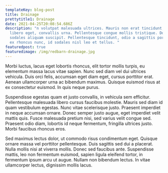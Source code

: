 ```yaml
---
templateKey: blog-post
title: Drainage
prettytitle1: Drainage
date: 2021-04-25T20:08:54.686Z
description: "n volutpat malesuada ultrices. Mauris non erat tincidunt, finibus
  libero eget, convallis urna. Pellentesque congue mollis tristique. Donec
  sodales aliquam suscipit. Pellentesque tincidunt, odio a sagittis porta, nibh
  ex rhoncus nunc, id sodales nisl leo et tellus. "
featuredpost: true
featuredimage: /img/redbarn-drainage.jpg
---
```

Morbi luctus, lacus eget lobortis rhoncus, elit tortor mollis turpis, eu elementum massa lacus vitae sapien. Nunc sed diam vel dui ultrices vehicula. Duis orci felis, accumsan eget diam eget, cursus porttitor erat. Aenean ullamcorper urna ac bibendum maximus. Quisque euismod risus at ex consectetur euismod. In quis neque purus.

Suspendisse egestas quam et justo convallis, in vehicula sem efficitur. Pellentesque malesuada libero cursus faucibus molestie. Mauris sed diam id quam vestibulum egestas. Nunc vitae scelerisque justo. Praesent imperdiet in neque accumsan ornare. Donec semper justo augue, eget imperdiet velit mattis quis. Fusce malesuada pretium nisi, sed varius velit congue sed. Praesent odio diam, lobortis id neque fermentum, fringilla ultrices justo. Morbi faucibus rhoncus eros.

Sed maximus lectus dolor, ut commodo risus condimentum eget. Quisque ornare massa vel porttitor pellentesque. Duis sagittis sed dui a placerat. Nulla mollis nisi at viverra mollis. Donec sed faucibus ante. Suspendisse mattis, leo non fermentum euismod, sapien ligula eleifend tortor, in fermentum ipsum arcu ut augue. Nullam non bibendum lectus. In vitae ullamcorper lectus, dignissim mollis lacus.